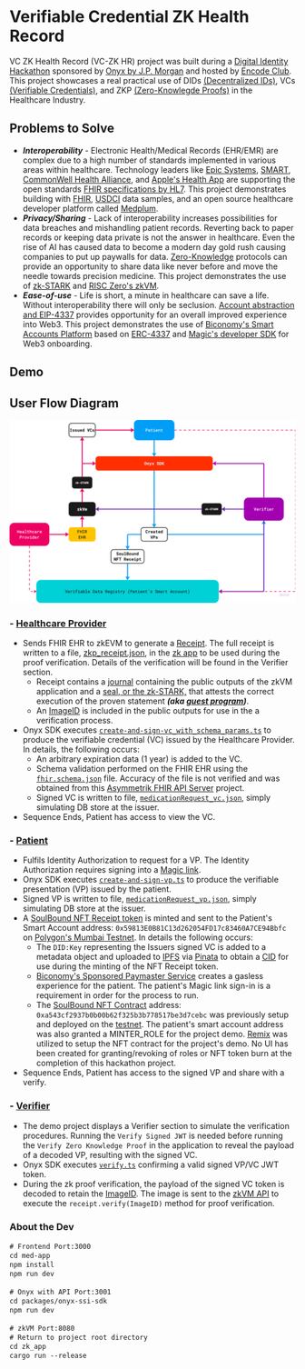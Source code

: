# Verifiable Credential ZK Health Record

VC ZK Health Record (VC-ZK HR) project was built during a [Digital Identity Hackathon](https://www.encode.club/digital-identity-hackathon) sponsored by [Onyx by J.P. Morgan](https://www.jpmorgan.com/onyx/index) and hosted by [Encode Club](https://www.encode.club/). This project showcases a real practical use of DIDs [(Decentralized IDs)](https://w3c-ccg.github.io/did-primer/), VCs [(Verifiable Credentials)](https://www.w3.org/TR/vc-data-model/), and ZKP [(Zero-Knowlegde Proofs)](https://zkhack.dev/whiteboard/) in the Healthcare Industry.

## Problems to Solve

- ***Interoperability*** - Electronic Health/Medical Records (EHR/EMR) are complex due to a high number of standards implemented in various areas within healthcare. Technology leaders like [Epic Systems](https://fhir.epic.com/), [SMART](https://docs.smarthealthit.org/), [CommonWell Health Alliance](https://specification.commonwellalliance.org/foundational-concepts/api-security), and [Apple's Health App](https://www.apple.com/healthcare/health-records/) are supporting the open standards [FHIR specifications by HL7](https://www.hl7.org/fhir/). This project demonstrates building with [FHIR](https://www.hl7.org/fhir/), [USDCI](https://www.healthit.gov/isa/united-states-core-data-interoperability-uscdi) data samples, and an open source healthcare developer platform called [Medplum](https://www.medplum.com/docs).
- ***Privacy/Sharing*** - Lack of interoperability increases possibilities for data breaches and mishandling patient records. Reverting back to paper records or keeping data private is not the answer in healthcare. Even the rise of AI has caused data to become a modern day gold rush causing companies to put up paywalls for data. [Zero-Knowledge](https://zkhack.dev/whiteboard/) protocols can provide an opportunity to share data like never before and move the needle towards precision medicine. This project demonstrates the use of [zk-STARK](https://starkware.co/stark/) and [RISC Zero's zkVM](https://dev.risczero.com/). 
- ***Ease-of-use*** - Life is short, a minute in healthcare can save a life. Without interoperability there will only be seclusion. [Account abstraction and EIP-4337](https://ethereum.org/en/roadmap/account-abstraction/) provides opportunity for an overall improved experience into Web3. This project demonstrates the use of [Biconomy's Smart Accounts Platform](https://docs.biconomy.io/docs/overview) based on [ERC-4337](https://eips.ethereum.org/EIPS/eip-4337) and [Magic's developer SDK](https://magic.link/docs/home/welcome) for Web3 onboarding.


## Demo


## User Flow Diagram

![User Flow Diagram](media/flow.png)

### - [Healthcare Provider](#hp-section)
- Sends FHIR EHR to zkEVM to generate a [Receipt](https://dev.risczero.com/zkvm/developer-guide/receipts). The full receipt is written to a file, [zkp_receipt.json](zk_app/zkp_receipt.json), in the [zk app](zk_app) to be used during the proof verification. Details of the verification will be found in the <a name="verifier-section">Verifier section</a>.
    - Receipt contains a [journal](https://dev.risczero.com/terminology#journal) containing the public outputs of the zkVM application and a [seal, or the zk-STARK,](https://dev.risczero.com/terminology#seal) that attests the correct execution of the proven statement ***(aka [guest program](https://dev.risczero.com/terminology#guest-program))***.
    - An [ImageID](https://dev.risczero.com/terminology#image-id) is included in the public outputs for use in the a verification process.
- Onyx SDK executes [`create-and-sign-vc_with_schema_params.ts`](med_app/packages/onyx-ssi-sdk/src/issuer/create-and-sign-vc_with_schema_params.ts) to produce the verifiable credential (VC) issued by the Healthcare Provider. In details, the following occurs:
    - An arbitrary expiration data (1 year) is added to the VC.
    - Schema validation performed on the FHIR EHR using the [<code>fhir.schema.json</code>](med_app/packages/onyx-ssi-sdk/src/issuer/schemas/fhir.schema.json) file. Accuracy of the file is not verified and was obtained from this [Asymmetrik FHIR API Server](https://github.com/bluehalo/node-fhir-server-core/tree/master/packages/fhir-json-schema-validator) project.
    - Signed VC is written to file, [`medicationRequest_vc.json`](med_app/src/pages/verifiable-credentials/vc_store/medicationRequest_vc.json), simply simulating DB store at the issuer. 
- Sequence Ends, Patient has access to view the VC.

### - [Patient](#patient-section)
- Fulfils Identity Authorization to request for a VP. The Identity Authorization requires signing into a [Magic link](https://magic.link/docs/home/welcome).
- Onyx SDK executes [`create-and-sign-vp.ts`](med_app/packages/onyx-ssi-sdk/src/holder/create-and-sign-vp.ts) to produce the verifiable presentation (VP) issued by the patient.
 - Signed VP is written to file, [`medicationRequest_vp.json`](med_app/src/pages/verifiable-credentials/vc_store/medicationRequest_vp.json), simply simulating DB store at the issuer. 
- A [SoulBound NFT Receipt token](https://testnets.opensea.io/collection/soulboundrecord-1) is minted and sent to the Patient's Smart Account address: `0x59813E0B81C13d262054FD17c83460A7CE94Bbfc` on [Polygon's Mumbai Testnet](https://mumbai.polygonscan.com/address/0x59813e0b81c13d262054fd17c83460a7ce94bbfc#tokentxnsErc721). In details the following occurs:
    - The `DID:Key` representing the Issuers signed VC is added to a metadata object and uploaded to [IPFS](https://docs.ipfs.tech/) via [Pinata](https://docs.pinata.cloud/docs) to obtain a [CID](https://docs.pinata.cloud/docs/cids) for use during the minting of the NFT Receipt token.
    - [Biconomy's Sponsored Paymaster Service](https://docs.biconomy.io/docs/Biconomy%20AA%20Stack/Paymaster/description) creates a gasless experience for the patient. The patient's Magic link sign-in is a requirement in order for the process to run.
    - The [SoulBound NFT Contract](registry/src/SoulBoundRecord.sol) address: `0xa543cf2937b0b00b62f325b3b778517be3d7cebc` was previously setup and deployed on the [testnet](https://mumbai.polygonscan.com/address/0xa543cf2937b0b00b62f325b3b778517be3d7cebc). The patient's smart account address was also granted a MINTER_ROLE for the project demo. [Remix](https://remix.ethereum.org/) was utilized to setup the NFT contract for the project's demo. No UI has been created for granting/revoking of roles or NFT token burn at the completion of this hackathon project.
- Sequence Ends, Patient has access to the signed VP and share with a verify.


### - [Verifier](#verifier-section)
- The demo project displays a Verifier section to simulate the verification procedures. Running the `Verify Signed JWT` is needed before running the `Verify Zero Knowledge Proof` in the application to reveal the payload of a decoded VP, resulting with the signed VC.
- Onyx SDK executes [`verify.ts`](med_app/packages/onyx-ssi-sdk/src/verifier/verify.ts) confirming a valid signed VP/VC JWT token.
- During the zk proof verification, the payload of the signed VC token is decoded to retain the [ImageID](https://dev.risczero.com/terminology#image-id). The image is sent to the [zkVM API](zk_app/api/src/main.rs) to execute the `receipt.verify(ImageID)` method for proof verification. 



### About the Dev

```
# Frontend Port:3000
cd med-app
npm install
npm run dev

# Onyx with API Port:3001
cd packages/onyx-ssi-sdk
npm run dev

# zkVM Port:8080
# Return to project root directory
cd zk_app
cargo run --release
```
